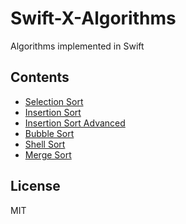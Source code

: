 # Swift-X-Algorithms

Algorithms implemented in Swift

## Contents

- [Selection Sort](01-SelectionSort)
- [Insertion Sort](02-InsertionSort)
- [Insertion Sort Advanced](03-InsertionSort-Advanced)
- [Bubble Sort](04-BubbleSort)
- [Shell Sort](05-ShellSort)
- [Merge Sort](06-MergeSort)

## License

MIT
